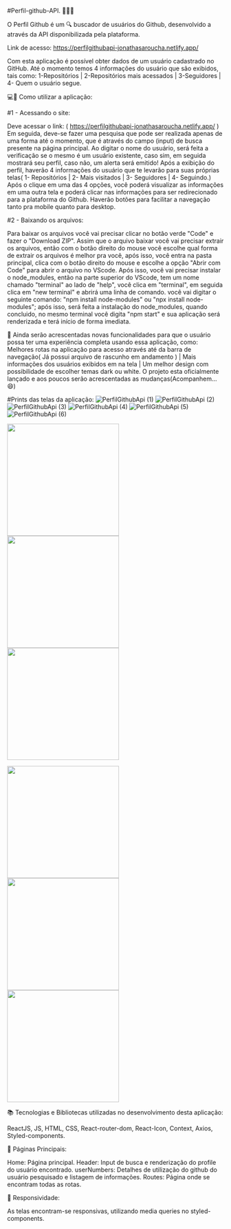 #Perfil-github-API. 👨🏻‍💻 

O Perfil Github é um 🔍 buscador de usuários do Github, desenvolvido a através da API disponibilizada pela plataforma.

Link de acesso: https://perfilgithubapi-jonathasaroucha.netlify.app/

Com esta aplicação é possível obter dados de um usuário cadastrado no GitHub. Até o momento temos 4 informações do usuário que são exibidos, tais como: 1-Repositórios | 
2-Repositórios mais acessados | 3-Seguidores | 4- Quem o usuário segue.

💻📱 Como utilizar a aplicação:

#1 - Acessando o site:

Deve acessar o link: ( https://perfilgithubapi-jonathasaroucha.netlify.app/ ) Em seguida, deve-se fazer uma pesquisa que pode ser realizada apenas de uma forma até o momento, que é através do campo (input) de busca presente na página principal. Ao digitar o nome do usuário, será feita a verificação se o mesmo é um usuário existente, caso sim, em seguida mostrará seu perfil, caso não, um alerta será emitido! Após a exibição do perfil, haverão 4 informações do usuário que te levarão para suas próprias telas( 1- Repositórios | 2- Mais visitados | 3- Seguidores | 4- Seguindo.)  Após o clique em uma das 4 opções, você poderá visualizar as informações em uma outra tela e poderá clicar nas informações para ser redirecionado para a plataforma do Github. Haverão botões para facilitar a navegação tanto pra mobile quanto para desktop.

#2 - Baixando os arquivos:

Para baixar os arquivos você vai precisar clicar no botão verde "Code" e fazer o "Download ZIP". Assim que o arquivo baixar você vai precisar extrair os arquivos, então com o botão direito do mouse você escolhe qual forma de extrair os arquivos é melhor pra você, após isso, você entra na pasta principal, clica com o botão direito do mouse e escolhe a opção "Abrir com Code" para abrir o arquivo no VScode. Após isso, você vai precisar instalar o node_modules, então na parte superior do VScode, tem um nome chamado "terminal" ao lado de "help", você clica em "terminal", em seguida clica em "new terminal" e abrirá uma linha de comando. você vai digitar o seguinte comando: "npm install node-modules" ou "npx install node-modules"; após isso, será feita a instalação do node_modules, quando concluido, no mesmo terminal você digita "npm start" e sua aplicação será renderizada e terá início de forma imediata.

🚩 Ainda serão acrescentadas novas funcionalidades para que o usuário possa ter uma experiência completa usando essa aplicação, como: Melhores rotas na aplicação para acesso através até da barra de navegação( Já possui arquivo de rascunho em andamento ) | Mais informações dos usuários exibidos em na tela | Um melhor design com possibilidade de escolher temas dark ou white. 
O projeto esta oficialmente lançado e aos poucos serão acrescentadas as mudanças(Acompanhem... 😄)

#Prints das telas da aplicação:
![PerfilGithubApi (1)](https://user-images.githubusercontent.com/77129503/135737553-594070f0-ae0b-4e6a-88a3-076f16ac4cc2.png)
![PerfilGithubApi (2)](https://user-images.githubusercontent.com/77129503/135737554-5f50f948-e121-41a0-852c-7c1e96c56380.png)
![PerfilGithubApi (3)](https://user-images.githubusercontent.com/77129503/135737556-19b3bde1-4af5-44b6-9a5e-8107e4bbf8fa.png)
![PerfilGithubApi (4)](https://user-images.githubusercontent.com/77129503/135737557-071b1e0e-2002-4674-a794-57545965f4b9.png)
![PerfilGithubApi (5)](https://user-images.githubusercontent.com/77129503/135737558-a28daad9-e842-430c-a6e4-cadc8eedf606.png)
![PerfilGithubApi (6)](https://user-images.githubusercontent.com/77129503/135737689-66f59ae9-d668-4607-9f5a-95dab3256641.png)


<p float="left">
  <img src="https://user-images.githubusercontent.com/77129503/135737601-f3ad13f7-3b9f-449e-a6ba-3b4a485a0ca4.jpeg" width="260" />
  <img src="https://user-images.githubusercontent.com/77129503/135737602-9917eb2d-d9c6-4421-b7e4-3c2897557622.jpeg" width="260" />
  <img src="https://user-images.githubusercontent.com/77129503/135737603-161f2056-0d77-442d-8894-0fdeabaa4682.jpeg" width="260" />

</p>
<p float="left">
  <img src="https://user-images.githubusercontent.com/77129503/135737642-8da44065-821e-48dc-b53e-10d947195869.jpeg" width="260" />
  <img src="https://user-images.githubusercontent.com/77129503/135737644-c1f49a7c-dc42-4a52-aba7-8bbc03448afb.jpeg" width="260" />
  <img src="https://user-images.githubusercontent.com/77129503/135737645-00ef77e3-6b8d-4a04-b8af-226dcc534449.jpeg" width="260" />

</p>

📚 Tecnologias e Bibliotecas utilizadas no desenvolvimento desta aplicação:

ReactJS,
JS,
HTML,
CSS,
React-router-dom,
React-Icon,
Context,
Axios,
Styled-components.

📄 Páginas Principais:

Home: Página principal.
Header: Input de busca e renderização do profile do usuário encontrado.
userNumbers: Detalhes de utilização do github do usuário pesquisado e listagem de informações.
Routes: Página onde se encontram todas as rotas.

📱 Responsividade:

As telas encontram-se responsivas, utilizando media queries no styled-components.

